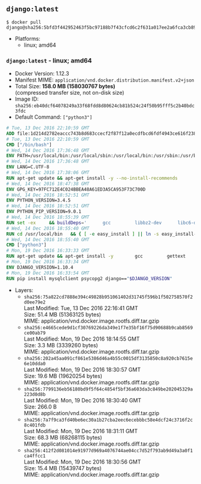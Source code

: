 ## `django:latest`

```console
$ docker pull django@sha256:5bfd3f442952463f5bc97188b7f43cfcd6c2f631a017ee2a6fca3cb8992501e8
```

-	Platforms:
	-	linux; amd64

### `django:latest` - linux; amd64

-	Docker Version: 1.12.3
-	Manifest MIME: `application/vnd.docker.distribution.manifest.v2+json`
-	Total Size: **158.0 MB (158030767 bytes)**  
	(compressed transfer size, not on-disk size)
-	Image ID: `sha256:eb40dcf64078249a33f68fdd8d80624cb81b524c24f50b95fff5c2b40bdc3fdc`
-	Default Command: `["python3"]`

```dockerfile
# Tue, 13 Dec 2016 22:10:59 GMT
ADD file:1d214d2782eaccc743b8d683ccecf2f87f12a0ecdfbcd6fdf4943ce616f23870 in / 
# Tue, 13 Dec 2016 22:10:59 GMT
CMD ["/bin/bash"]
# Wed, 14 Dec 2016 17:36:48 GMT
ENV PATH=/usr/local/bin:/usr/local/sbin:/usr/local/bin:/usr/sbin:/usr/bin:/sbin:/bin
# Wed, 14 Dec 2016 17:36:48 GMT
ENV LANG=C.UTF-8
# Wed, 14 Dec 2016 17:38:06 GMT
RUN apt-get update && apt-get install -y --no-install-recommends 		ca-certificates 		libgdbm3 		libsqlite3-0 		libssl1.0.0 	&& rm -rf /var/lib/apt/lists/*
# Wed, 14 Dec 2016 18:47:38 GMT
ENV GPG_KEY=97FC712E4C024BBEA48A61ED3A5CA953F73C700D
# Wed, 14 Dec 2016 18:52:51 GMT
ENV PYTHON_VERSION=3.4.5
# Wed, 14 Dec 2016 18:52:51 GMT
ENV PYTHON_PIP_VERSION=9.0.1
# Wed, 14 Dec 2016 18:55:39 GMT
RUN set -ex 	&& buildDeps=' 		gcc 		libbz2-dev 		libc6-dev 		libgdbm-dev 		liblzma-dev 		libncurses-dev 		libreadline-dev 		libsqlite3-dev 		libssl-dev 		make 		tcl-dev 		tk-dev 		wget 		xz-utils 		zlib1g-dev 	' 	&& apt-get update && apt-get install -y $buildDeps --no-install-recommends && rm -rf /var/lib/apt/lists/* 		&& wget -O python.tar.xz "https://www.python.org/ftp/python/${PYTHON_VERSION%%[a-z]*}/Python-$PYTHON_VERSION.tar.xz" 	&& wget -O python.tar.xz.asc "https://www.python.org/ftp/python/${PYTHON_VERSION%%[a-z]*}/Python-$PYTHON_VERSION.tar.xz.asc" 	&& export GNUPGHOME="$(mktemp -d)" 	&& gpg --keyserver ha.pool.sks-keyservers.net --recv-keys "$GPG_KEY" 	&& gpg --batch --verify python.tar.xz.asc python.tar.xz 	&& rm -r "$GNUPGHOME" python.tar.xz.asc 	&& mkdir -p /usr/src/python 	&& tar -xJC /usr/src/python --strip-components=1 -f python.tar.xz 	&& rm python.tar.xz 		&& cd /usr/src/python 	&& ./configure 		--enable-loadable-sqlite-extensions 		--enable-shared 	&& make -j$(nproc) 	&& make install 	&& ldconfig 		&& if [ ! -e /usr/local/bin/pip3 ]; then : 		&& wget -O /tmp/get-pip.py 'https://bootstrap.pypa.io/get-pip.py' 		&& python3 /tmp/get-pip.py "pip==$PYTHON_PIP_VERSION" 		&& rm /tmp/get-pip.py 	; fi 	&& pip3 install --no-cache-dir --upgrade --force-reinstall "pip==$PYTHON_PIP_VERSION" 	&& [ "$(pip list |tac|tac| awk -F '[ ()]+' '$1 == "pip" { print $2; exit }')" = "$PYTHON_PIP_VERSION" ] 		&& find /usr/local -depth 		\( 			\( -type d -a -name test -o -name tests \) 			-o 			\( -type f -a -name '*.pyc' -o -name '*.pyo' \) 		\) -exec rm -rf '{}' + 	&& apt-get purge -y --auto-remove $buildDeps 	&& rm -rf /usr/src/python ~/.cache
# Wed, 14 Dec 2016 18:55:40 GMT
RUN cd /usr/local/bin 	&& { [ -e easy_install ] || ln -s easy_install-* easy_install; } 	&& ln -s idle3 idle 	&& ln -s pydoc3 pydoc 	&& ln -s python3 python 	&& ln -s python3-config python-config
# Wed, 14 Dec 2016 18:55:40 GMT
CMD ["python3"]
# Mon, 19 Dec 2016 16:33:33 GMT
RUN apt-get update && apt-get install -y 		gcc 		gettext 		mysql-client libmysqlclient-dev 		postgresql-client libpq-dev 		sqlite3 	--no-install-recommends && rm -rf /var/lib/apt/lists/*
# Mon, 19 Dec 2016 16:33:34 GMT
ENV DJANGO_VERSION=1.10.4
# Mon, 19 Dec 2016 16:33:54 GMT
RUN pip install mysqlclient psycopg2 django=="$DJANGO_VERSION"
```

-	Layers:
	-	`sha256:75a822cd7888e394c49828b951061402d31745f596b1f502758570f2d0ee79e2`  
		Last Modified: Tue, 13 Dec 2016 22:16:41 GMT  
		Size: 51.4 MB (51363125 bytes)  
		MIME: application/vnd.docker.image.rootfs.diff.tar.gzip
	-	`sha256:e4665cede9d1cf30769226da349e1f7e35bf16f75d90688b9cab8569ce00ab79`  
		Last Modified: Mon, 19 Dec 2016 18:14:55 GMT  
		Size: 3.3 MB (3339260 bytes)  
		MIME: application/vnd.docker.image.rootfs.diff.tar.gzip
	-	`sha256:202a45aa091cf861e5386d46a4b55c0015df3135850c8a920cb7615e6e10dda0`  
		Last Modified: Mon, 19 Dec 2016 18:30:57 GMT  
		Size: 19.6 MB (19620254 bytes)  
		MIME: application/vnd.docker.image.rootfs.diff.tar.gzip
	-	`sha256:7799136eb56180bd9f5f64c4854f5bf36a603da3c849be202045329a223d0d8b`  
		Last Modified: Mon, 19 Dec 2016 18:30:40 GMT  
		Size: 266.0 B  
		MIME: application/vnd.docker.image.rootfs.diff.tar.gzip
	-	`sha256:7a7f9ca3fd40be6ec30a1b27cba2eec6ecebbbc58e4dcf24c3716f2c8c401fdb`  
		Last Modified: Mon, 19 Dec 2016 18:31:11 GMT  
		Size: 68.3 MB (68268115 bytes)  
		MIME: application/vnd.docker.image.rootfs.diff.tar.gzip
	-	`sha256:412f2d081014e91977d969a4076744ae04cc7d52f793ab9d49a3a0f1ca4ffcc1`  
		Last Modified: Mon, 19 Dec 2016 18:30:56 GMT  
		Size: 15.4 MB (15439747 bytes)  
		MIME: application/vnd.docker.image.rootfs.diff.tar.gzip
